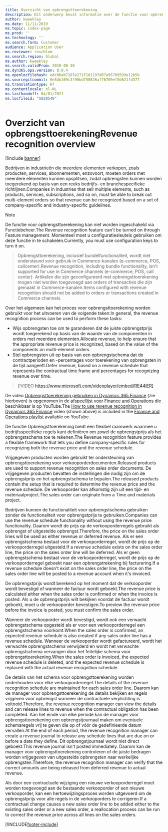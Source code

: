 ```yaml
---
title: Overzicht van opbrengsttoerekening
description: Dit onderwerp bevat informatie over de functie voor opbrengsttoerekening. Deze functie biedt een flexibel raamwerk waarmee u bedrijfsspecifieke regels kunt definiëren om zowel de opbrengstprijs als het opbrengstschema voor orders met meerdere elementen toe te rekenen.
author: kweekley
ms.date: 11/11/2019
ms.topic: index-page
ms.prod: ''
ms.technology: ''
ms.search.form: Customer
audience: Application User
ms.reviewer: roschlom
ms.search.region: Global
ms.author: kweekley
ms.search.validFrom: 2018-08-30
ms.dyn365.ops.version: 8.0.4
ms.openlocfilehash: edc0bab7287e271f1d1197d87a95709599e12b5b
ms.sourcegitcommit: 0e8db169c3f90bd750826af76709ef5d621fd377
ms.translationtype: HT
ms.contentlocale: nl-NL
ms.lasthandoff: 04/01/2021
ms.locfileid: "5820540"
---
```

# <a name="revenue-recognition-overview"></a><span data-ttu-id="cd063-104">Overzicht van opbrengsttoerekening</span><span class="sxs-lookup"><span data-stu-id="cd063-104">Revenue recognition overview</span></span>

[!include [banner](../includes/banner.md)]

<span data-ttu-id="cd063-105">Bedrijven in industrieën die meerdere elementen verkopen, zoals producten, services, abonnementen, enzovoort, moeten orders met meerdere elementen kunnen opsplitsen, zodat opbrengsten kunnen worden toegerekend op basis van een reeks bedrijfs- en branchespecifieke richtlijnen.</span><span class="sxs-lookup"><span data-stu-id="cd063-105">Companies in industries that sell multiple elements, such as products, services, subscriptions, and so on, must be able to break out multi-element orders so that revenue can be recognized based on a set of company-specific and industry-specific guidelines.</span></span>

> [!NOTE]
> <span data-ttu-id="cd063-106">De functie voor opbrengsttoerekening kan niet worden ingeschakeld via Functiebeheer.</span><span class="sxs-lookup"><span data-stu-id="cd063-106">The Revenue recognition feature can't be turned on through Feature management.</span></span> <span data-ttu-id="cd063-107">Momenteel moet u configuratiesleutels gebruiken om deze functie in te schakelen.</span><span class="sxs-lookup"><span data-stu-id="cd063-107">Currently, you must use configuration keys to turn it on.</span></span>

> <span data-ttu-id="cd063-108">Opbrengsttoerekening, inclusief bundelfunctionaliteit, wordt niet ondersteund voor gebruik in Commerce-kanalen (e-commerce, POS, callcenter).</span><span class="sxs-lookup"><span data-stu-id="cd063-108">Revenue recognition, including bundle functionality, isn't supported for use in Commerce channels (e-commerce, POS, call center).</span></span> <span data-ttu-id="cd063-109">Artikelen die zijn geconfigureerd met opbrengsttoerekening mogen niet worden toegevoegd aan orders of transacties die zijn gemaakt in Commerce-kanalen.</span><span class="sxs-lookup"><span data-stu-id="cd063-109">Items configured with revenue recognition should not be added to orders or transactions created in Commerce channels.</span></span>

<span data-ttu-id="cd063-110">Over het algemeen kan het proces voor opbrengsttoerekening worden gebruikt voor het uitvoeren van de volgende taken:</span><span class="sxs-lookup"><span data-stu-id="cd063-110">In general, the revenue recognition process can be used to perform these tasks:</span></span>

* <span data-ttu-id="cd063-111">Wijs opbrengsten toe om te garanderen dat de juiste opbrengstprijs wordt toegerekend op basis van de waarde van de componenten in orders met meerdere elementen.</span><span class="sxs-lookup"><span data-stu-id="cd063-111">Allocate revenue, to help ensure that the appropriate revenue price is recognized, based on the value of the components on multi-element orders.</span></span>
* <span data-ttu-id="cd063-112">Stel opbrengsten uit op basis van een opbrengstschema dat de contractperioden en -percentages voor toerekening van opbrengsten in de tijd aangeeft.</span><span class="sxs-lookup"><span data-stu-id="cd063-112">Defer revenue, based on a revenue schedule that represents the contractual time frame and percentages for recognizing revenue over time.</span></span>

> [!VIDEO https://www.microsoft.com/videoplayer/embed/RE44iER]

<span data-ttu-id="cd063-113">De video [Opbrengsttoerekening gebruiken in Dynamics 365 Finance](https://youtu.be/v3amIsiqvoo) (zie hierboven) is opgenomen in de [afspeellijst voor Finance and Operations](https://www.youtube.com/playlist?list=PLcakwueIHoT_SYfIaPGoOhloFoCXiUSyW) die beschikbaar is op YouTube.</span><span class="sxs-lookup"><span data-stu-id="cd063-113">The [How to use revenue recognition in Dynamics 365 Finance](https://youtu.be/v3amIsiqvoo) video (shown above) is included in the [Finance and Operations playlist](https://www.youtube.com/playlist?list=PLcakwueIHoT_SYfIaPGoOhloFoCXiUSyW) available on YouTube.</span></span>

<span data-ttu-id="cd063-114">De functie Opbrengsttoerekening biedt een flexibel raamwerk waarmee u bedrijfsspecifieke regels kunt definiëren om zowel de opbrengstprijs als het opbrengstschema toe te rekenen.</span><span class="sxs-lookup"><span data-stu-id="cd063-114">The Revenue recognition feature provides a flexible framework that lets you define company-specific rules for recognizing both the revenue price and the revenue schedule.</span></span>

<span data-ttu-id="cd063-115">Vrijgegeven producten worden gebruikt ter ondersteuning van opbrengsttoerekening voor verkooporderdocumenten.</span><span class="sxs-lookup"><span data-stu-id="cd063-115">Released products are used to support revenue recognition on sales order documents.</span></span> <span data-ttu-id="cd063-116">De vrijgegeven producten bevatten de instellingen die nodig zijn om de opbrengstprijs en het opbrengstschema te bepalen.</span><span class="sxs-lookup"><span data-stu-id="cd063-116">The released products contain the setup that is required to determine the revenue price and the revenue schedule.</span></span> <span data-ttu-id="cd063-117">De verkooporder kan afkomstig zijn uit een tijd- en materiaalproject.</span><span class="sxs-lookup"><span data-stu-id="cd063-117">The sales order can originate from a Time and materials project.</span></span>

<span data-ttu-id="cd063-118">Bedrijven kunnen de functionaliteit voor opbrengstschema gebruiken zonder de functionaliteit voor opbrengstprijs te gebruiken.</span><span class="sxs-lookup"><span data-stu-id="cd063-118">Companies can use the revenue schedule functionality without using the revenue price functionality.</span></span> <span data-ttu-id="cd063-119">Daarom wordt de prijs op de verkooporderregels gebruikt als opbrengst of uitgestelde opbrengst.</span><span class="sxs-lookup"><span data-stu-id="cd063-119">Therefore, the price on the sales order lines will be used as either revenue or deferred revenue.</span></span> <span data-ttu-id="cd063-120">Als er een opbrengstschema bestaat voor de verkooporderregel, wordt de prijs op de verkooporderregel uitgesteld.</span><span class="sxs-lookup"><span data-stu-id="cd063-120">If a revenue schedule exists on the sales order line, the price on the sales order line will be deferred.</span></span> <span data-ttu-id="cd063-121">Als er geen opbrengstschema bestaat voor de verkooporderregel, wordt de prijs op de verkooporderregel geboekt naar een opbrengstrekening bij facturering.</span><span class="sxs-lookup"><span data-stu-id="cd063-121">If a revenue schedule doesn't exist on the sales order line, the price on the sales order line will be posted to a revenue account when it's invoiced.</span></span>

<span data-ttu-id="cd063-122">De opbrengstprijs wordt berekend op het moment dat de verkooporder wordt bevestigd of wanneer de factuur wordt geboekt.</span><span class="sxs-lookup"><span data-stu-id="cd063-122">The revenue price is calculated either when the sales order is confirmed or when the invoice is posted.</span></span> <span data-ttu-id="cd063-123">Als u de opbrengstprijs wilt bekijken voordat de factuur wordt geboekt, moet u de verkooporder bevestigen.</span><span class="sxs-lookup"><span data-stu-id="cd063-123">To preview the revenue price before the invoice is posted, you must confirm the sales order.</span></span>

<span data-ttu-id="cd063-124">Wanneer de verkooporder wordt bevestigd, wordt ook een verwacht opbrengstschema opgesteld als er voor een verkooporderregel een opbrengstschema voorkomt.</span><span class="sxs-lookup"><span data-stu-id="cd063-124">When the sales order is confirmed, an expected revenue schedule is also created if any sales order line has a revenue schedule.</span></span> <span data-ttu-id="cd063-125">Wanneer de verkooporder wordt gefactureerd, wordt het verwachte opbrengstschema verwijderd en wordt het verwachte opbrengstschema vervangen door het feitelijke schema voor opbrengsttoerekening.</span><span class="sxs-lookup"><span data-stu-id="cd063-125">When the sales order is invoiced, the expected revenue schedule is deleted, and the expected revenue schedule is replaced with the actual revenue recognition schedule.</span></span>

<span data-ttu-id="cd063-126">De details van het schema voor opbrengsttoerekening worden onderhouden voor elke verkooporderregel.</span><span class="sxs-lookup"><span data-stu-id="cd063-126">The details of the revenue recognition schedule are maintained for each sales order line.</span></span> <span data-ttu-id="cd063-127">Daarom kan de manager voor opbrengsttoerekening de details bekijken en regels vrijgeven voor opbrengst wanneer de contractuele verplichting is voltooid.</span><span class="sxs-lookup"><span data-stu-id="cd063-127">Therefore, the revenue recognition manager can view the details and can release lines to revenue when the contractual obligation has been completed.</span></span> <span data-ttu-id="cd063-128">Aan het einde van elke periode kan de manager voor opbrengsttoerekening een opbrengstjournaal maken om eventuele schemaregels vrij te geven die op of vóór de gedefinieerde datum vervallen.</span><span class="sxs-lookup"><span data-stu-id="cd063-128">At the end of each period, the revenue recognition manager can create a revenue journal to release any schedule lines that are due on or before a date they define.</span></span> <span data-ttu-id="cd063-129">Dit opbrengstjournaal wordt niet direct geboekt.</span><span class="sxs-lookup"><span data-stu-id="cd063-129">This revenue journal isn't posted immediately.</span></span> <span data-ttu-id="cd063-130">Daarom kan de manager voor opbrengsttoerekening controleren of de juiste bedragen worden vrijgegeven van uitgestelde opbrengsten naar werkelijke opbrengsten.</span><span class="sxs-lookup"><span data-stu-id="cd063-130">Therefore, the revenue recognition manager can verify that the correct amounts are being released from deferred revenue to actual revenue.</span></span>

<span data-ttu-id="cd063-131">Als door een contractuele wijziging een nieuwe verkooporderregel moet worden toegevoegd aan de bestaande verkooporder of een nieuwe verkooporder, kan een hertoewijzingsproces worden uitgevoerd om de opbrengstprijs voor alle regels in de verkooporders te corrigeren.</span><span class="sxs-lookup"><span data-stu-id="cd063-131">If a contractual change causes a new sales order line to be added either to the existing sales order or a new sales order, a reallocation process can be run to correct the revenue price across all lines on the sales orders.</span></span>


[!INCLUDE[footer-include](../../includes/footer-banner.md)]
